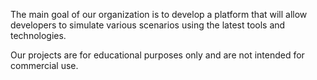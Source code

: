 The main goal of our organization is to develop a platform that will allow developers to simulate various scenarios using the latest tools and technologies.

Our projects are for educational purposes only and are not intended for commercial use. 
